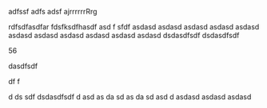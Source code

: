 adfssf
adfs
adsf
ajrrrrrrRrg


rdfsdfasdfar fdsfksdfhasdf asd f sfdf
asdasd
asdasd
asdasd
asdasd
asdasd
asdasd
asdasd
asdasd
asdasd
asdasd
asdasd
dsdasdfsdf
dsdasdfsdf

56

[//]: # (dsdasdfsdf)
[//]: # (dsdasdfsdf)
dasdfsdf


df
f

d
ds
sdf
dsdasdfsdf  d asd as da sd as da sd asd
d
asdasd
asdasd
asdasd




